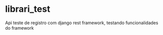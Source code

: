 # librari_test
Api teste de registro com django rest framework, testando funcionalidades do framework
